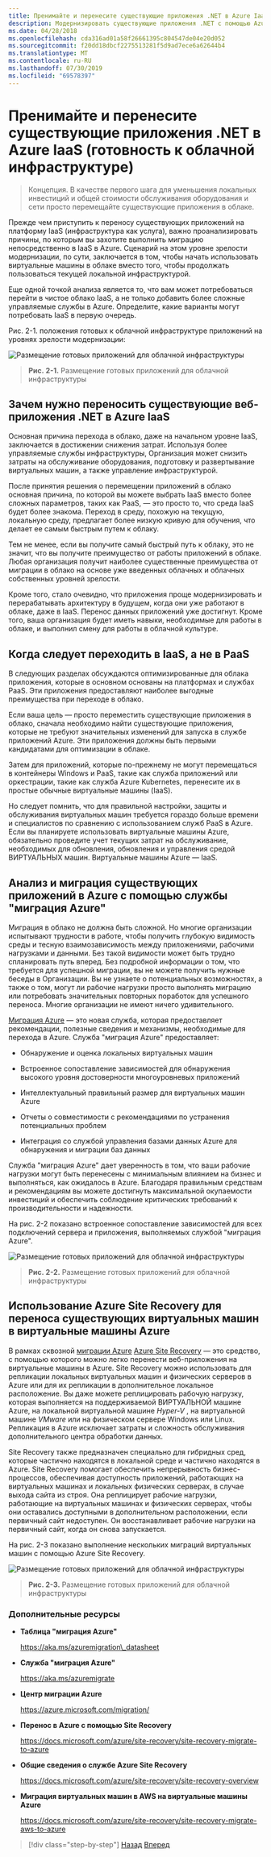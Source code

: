 ```yaml
---
title: Пренимайте и перенесите существующие приложения .NET в Azure IaaS (готовность к облачной инфраструктуре)
description: Модернизировать существующие приложения .NET с помощью Azure Cloud и контейнеров Windows.
ms.date: 04/28/2018
ms.openlocfilehash: cda316ad01a58f26661395c804547de04e20d052
ms.sourcegitcommit: f20dd18dbcf2275513281f5d9ad7ece6a62644b4
ms.translationtype: MT
ms.contentlocale: ru-RU
ms.lasthandoff: 07/30/2019
ms.locfileid: "69578397"
---
```

# <a name="lift-and-shift-existing-net-apps-to-azure-iaas-cloud-infrastructure-ready"></a>Пренимайте и перенесите существующие приложения .NET в Azure IaaS (готовность к облачной инфраструктуре)

> Концепция. В качестве первого шага для уменьшения локальных инвестиций и общей стоимости обслуживания оборудования и сети просто перемещайте существующие приложения в облаке.

Прежде чем приступить к переносу существующих приложений на платформу IaaS (инфраструктура как услуга), важно проанализировать причины, по которым вы захотите выполнить миграцию непосредственно в IaaS в Azure. Сценарий на этом уровне зрелости модернизации, по сути, заключается в том, чтобы начать использовать виртуальные машины в облаке вместо того, чтобы продолжать пользоваться текущей локальной инфраструктурой.

Еще одной точкой анализа является то, что вам может потребоваться перейти в чистое облако IaaS, а не только добавить более сложные управляемые службы в Azure. Определите, какие варианты могут потребовать IaaS в первую очередь.

Рис. 2-1. положения готовых к облачной инфраструктуре приложений на уровнях зрелости модернизации:

![Размещение готовых приложений для облачной инфраструктуры](./media/image2-1.png)

> **Рис. 2-1.** Размещение готовых приложений для облачной инфраструктуры

## <a name="why-migrate-existing-net-web-applications-to-azure-iaas"></a>Зачем нужно переносить существующие веб-приложения .NET в Azure IaaS

Основная причина перехода в облако, даже на начальном уровне IaaS, заключается в достижении снижения затрат. Используя более управляемые службы инфраструктуры, Организация может снизить затраты на обслуживание оборудования, подготовку и развертывание виртуальных машин, а также управление инфраструктурой.

После принятия решения о перемещении приложений в облако основная причина, по которой вы можете выбрать IaaS вместо более сложных параметров, таких как PaaS, — это просто то, что среда IaaS будет более знакома. Переход в среду, похожую на текущую, локальную среду, предлагает более низкую кривую для обучения, что делает ее самым быстрым путем к облаку.

Тем не менее, если вы получите самый быстрый путь к облаку, это не значит, что вы получите преимущество от работы приложений в облаке. Любая организация получит наиболее существенные преимущества от миграции в облако на основе уже введенных облачных и облачных собственных уровней зрелости.

Кроме того, стало очевидно, что приложения проще модернизировать и перерабатывать архитектуру в будущем, когда они уже работают в облаке, даже в IaaS. Перенос данных приложений уже достигнут. Кроме того, ваша организация будет иметь навыки, необходимые для работы в облаке, и выполнил смену для работы в облачной культуре.

## <a name="when-to-migrate-to-iaas-instead-of-to-paas"></a>Когда следует переходить в IaaS, а не в PaaS

В следующих разделах обсуждаются оптимизированные для облака приложения, которые в основном основаны на платформах и службах PaaS. Эти приложения предоставляют наиболее выгодные преимущества при переходе в облако. 

Если ваша цель — просто переместить существующие приложения в облако, сначала необходимо найти существующие приложения, которые не требуют значительных изменений для запуска в службе приложений Azure. Эти приложения должны быть первыми кандидатами для оптимизации в облаке. 

Затем для приложений, которые по-прежнему не могут перемещаться в контейнеры Windows и PaaS, такие как служба приложений или оркестрации, такие как служба Azure Kubernetes, перенесите их в простые обычные виртуальные машины (IaaS). 

Но следует помнить, что для правильной настройки, защиты и обслуживания виртуальных машин требуется гораздо больше времени и специалистов по сравнению с использованием служб PaaS в Azure. Если вы планируете использовать виртуальные машины Azure, обязательно проведите учет текущих затрат на обслуживание, необходимых для обновления, обновления и управления средой ВИРТУАЛЬНЫХ машин. Виртуальные машины Azure — IaaS.

## <a name="use-azure-migrate-to-analyze-and-migrate-your-existing-applications-to-azure"></a>Анализ и миграция существующих приложений в Azure с помощью службы "миграция Azure"

Миграция в облако не должна быть сложной. Но многие организации испытывают трудности в работе, чтобы получить глубокую видимость среды и тесную взаимозависимость между приложениями, рабочими нагрузками и данными. Без такой видимости может быть трудно спланировать путь вперед. Без подробной информации о том, что требуется для успешной миграции, вы не можете получить нужные беседы в Организации. Вы не узнаете о потенциальных возможностях, а также о том, могут ли рабочие нагрузки просто выполнять миграцию или потребовать значительных повторных поработок для успешного переноса. Многие организации не имеют ничего удивительного.

[Миграция Azure](https://aka.ms/azuremigrate) — это новая служба, которая предоставляет рекомендации, полезные сведения и механизмы, необходимые для перехода в Azure. Служба "миграция Azure" предоставляет:

- Обнаружение и оценка локальных виртуальных машин

- Встроенное сопоставление зависимостей для обнаружения высокого уровня достоверности многоуровневых приложений

- Интеллектуальный правильный размер для виртуальных машин Azure

- Отчеты о совместимости с рекомендациями по устранения потенциальных проблем

- Интеграция со службой управления базами данных Azure для обнаружения и миграции баз данных

Служба "миграция Azure" дает уверенность в том, что ваши рабочие нагрузки могут быть перенесены с минимальным влиянием на бизнес и выполняться, как ожидалось в Azure. Благодаря правильным средствам и рекомендациям вы можете достигнуть максимальной окупаемости инвестиций и обеспечить соблюдение критических требований к производительности и надежности.

На рис. 2-2 показано встроенное сопоставление зависимостей для всех подключений сервера и приложения, выполняемых службой "миграция Azure".

![Размещение готовых приложений для облачной инфраструктуры](./media/image2-2.png)

> **Рис. 2-2.** Размещение готовых приложений для облачной инфраструктуры

## <a name="use-azure-site-recovery-to-migrate-your-existing-vms-to-azure-vms"></a>Использование Azure Site Recovery для переноса существующих виртуальных машин в виртуальные машины Azure

В рамках сквозной [миграции Azure](https://aka.ms/azuremigrate) [Azure Site Recovery](https://docs.microsoft.com/azure/site-recovery/site-recovery-overview) — это средство, с помощью которого можно легко перенести веб-приложения на виртуальные машины в Azure. Site Recovery можно использовать для репликации локальных виртуальных машин и физических серверов в Azure или для их репликации в дополнительное локальное расположение. Вы даже можете реплицировать рабочую нагрузку, которая выполняется на поддерживаемой ВИРТУАЛЬНОЙ машине Azure, на локальной виртуальной машине *Hyper-V* , на виртуальной машине *VMware* или на физическом сервере Windows или Linux. Репликация в Azure исключает затраты и сложность обслуживания дополнительного центра обработки данных.

Site Recovery также предназначен специально для гибридных сред, которые частично находятся в локальной среде и частично находятся в Azure. Site Recovery помогает обеспечить непрерывность бизнес-процессов, обеспечивая доступность приложений, работающих на виртуальных машинах и локальных физических серверах, в случае выхода сайта из строя. Она реплицирует рабочие нагрузки, работающие на виртуальных машинах и физических серверах, чтобы они оставались доступными в дополнительном расположении, если первичный сайт недоступен. Он восстанавливает рабочие нагрузки на первичный сайт, когда он снова запускается.

На рис. 2-3 показано выполнение нескольких миграций виртуальных машин с помощью Azure Site Recovery.

![Размещение готовых приложений для облачной инфраструктуры](./media/image2-3.png)

> **Рис. 2-3.** Размещение готовых приложений для облачной инфраструктуры

### <a name="additional-resources"></a>Дополнительные ресурсы

- **Таблица "миграция Azure"**

    <https://aka.ms/azuremigration\_datasheet>

- **Служба "миграция Azure"**

    <https://aka.ms/azuremigrate>

- **Центр миграции Azure**

    <https://azure.microsoft.com/migration/>

- **Перенос в Azure с помощью Site Recovery**

    <https://docs.microsoft.com/azure/site-recovery/site-recovery-migrate-to-azure>

- **Общие сведения о службе Azure Site Recovery**

    <https://docs.microsoft.com/azure/site-recovery/site-recovery-overview>

- **Миграция виртуальных машин в AWS на виртуальные машины Azure**

    <https://docs.microsoft.com/azure/site-recovery/site-recovery-migrate-aws-to-azure>

>[!div class="step-by-step"]
>[Назад](index.md)
>[Вперед](migrate-your-relational-databases-to-azure.md)
